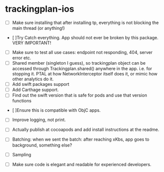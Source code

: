 # trackingplan-ios

- [ ] Make sure installing that after installing tp, everything is not blocking the main thread (or anything!)
- [ ]Try Catch everything. App should not ever be broken by this package. VERY IMPORTANT!
- [ ] Make sure to test all use cases: endpoint not responding, 404, server error etc.
- [ ] Shared member (singleton I guess), so trackingplan object can be accessed through Trackingplan.shared() anywhere in the app. i.e. for stopping it. PTAL at how NetworkInterceptor itself does it, or mimic how other analytics do it.
- [ ] Add swift packages support
- [ ] Add Carthage support.
- [ ] Find out the swift version that is safe for pods and use that version functions
- [ ]Ensure this is compatible with ObjC apps.
- [ ] Improve logging, not print.
- [ ] Actually publish at cocoapods and add install instructions at the readme.
- [ ] Batching: when we sent the batch: after reaching xKbs, app goes to background, something else?
- [ ] Sampling
- [ ] Make sure code is elegant and readable for experienced developers. 


